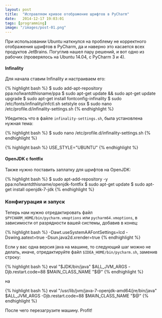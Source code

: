 ```yaml
---
layout: post
title:  "Исправляем кривое отображение шрифтов в PyCharm"
date:   2014-12-17 19:03:01
tags: [programming]
image: "/images/post-01.png"
---
```


При использовании Ubuntu наткнулся на проблему не корректного отображения шрифтов в PyCharm, да и наверно это касается всех продуктов JetBrains. Погуглив нашел пару решений, и вот одно из рабочих (проверялось на Ubuntu 14.04, с PyCharm 3 и 4).


#### Infinality

Для начала ставим Infinality и настраиваем его:

{% highlight bash %}
$ sudo add-apt-repository ppa:no1wantdthisname/ppa
$ sudo apt-get update && sudo apt-get update upgrade
$ sudo apt-get install fontconfig-infinality
$ sudo /etc/fonts/infinality/infctl.sh setstyle osx
$ sudo nano /etc/profile.d/infinality-settings.sh
{% endhighlight %}

Убедитесь что в файле `infinality-settings.sh`, была установлена нужная тема:

{% highlight bash %}
$ sudo nano /etc/profile.d/infinality-settings.sh
{% endhighlight %}

{% highlight bash %}
USE_STYLE="UBUNTU"
{% endhighlight %}


#### OpenJDK с fontfix

Также нужно поставить заплатку для шрифтов на OpenJDK:

{% highlight bash %}
$ sudo apt-add-repository -y ppa:no1wantdthisname/openjdk-fontfix
$ sudo apt-get update
$ sudo apt-get install openjdk-7-jdk
{% endhighlight %}


### Конфигурация и запуск

Теперь нам нужно отредактировать файл `$PYCHARM_HOME/bin/pycharm.vmoptions` или `pycharm64.vmoptions`, в зависимости от разрядности вашей системы, добавив в конец:

{% highlight bash %}
-Dawt.useSystemAAFontSettings=lcd
-Dswing.aatext=true
-Dsun.java2d.xrender=true
{% endhighlight %}


Если у вас одна версия java на машине, то следующий шаг можно не делать, иначе, отредактируйте файл `$IDEA_HOME/bin/pycharm.sh`, заменив строку:

{% highlight bash %}
eval "$JDK/bin/java" $ALL_JVM_ARGS -Djb.restart.code=88 $MAIN_CLASS_NAME "$@"
{% endhighlight %}

на

{% highlight bash %}
eval "/usr/lib/jvm/java-7-openjdk-amd64/jre/bin/java" $ALL_JVM_ARGS -Djb.restart.code=88 $MAIN_CLASS_NAME "$@"
{% endhighlight %}


После чего перезагрузите машину. Profit!
